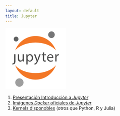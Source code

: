 ```yaml
---
layout: default
title: Jupyter
---
```


![](slides/imagenes/jupyter.png)

1. [Presentación Introducción a *Jupyter*](slides/)
2. [Imágenes *Docker* oficiales de *Jupyter*](https://jupyter-docker-stacks.readthedocs.io/en/latest/using/selecting.html)
3. [Kernels disponobles](https://github.com/jupyter/jupyter/wiki/Jupyter-kernels) (otros que Python, R y Julia)
